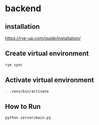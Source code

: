 # backend

## installation
https://rye-up.com/guide/installation/

## Create virtual environment
```bash
rye sync
```

## Activate virtual environment
```bash
. .venv/bin/activate
```

## How to Run
```bash
python server/main.py
```